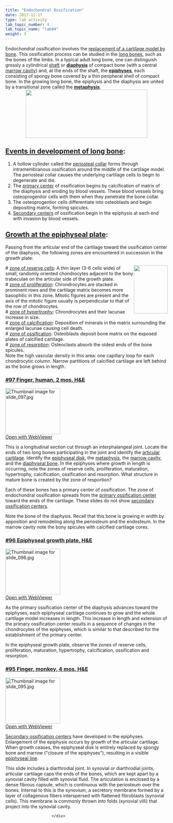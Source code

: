 ```yaml
---
title: "Endochondral Ossification"
date: 2017-12-17
type: lab_activity
lab_topic_number: 4
lab_topic_name: "lab04"
weight: 3
---
```

<div class="entrybody">
						Endochondral ossification involves the <u>replacement of a cartilage model by bone</u>. This ossification process can be studied in the <u>long bones</u>, such as the bones of the limbs. In a typical adult long bone, one can distinguish grossly a cylindrical <u>shaft</u> or <u><b>diaphysis</b></u> of compact bone (with a central <u>marrow cavity</u>) and, at the ends of the shaft, the <u><b>epiphyses</b></u>, each consisting of spongy bone covered by a thin peripheral shell of compact bone. In the growing long bone, the epiphysis and the diaphysis are united by a transitional zone called the <u><b>metaphysis</b></u>.<br>
<div style="text-align: center;"><img src="http://histologylab.ccnmtl.columbia.edu/assets/images/BoneGrowthCorrected.jpg" style="width:378px; height:150px;"></div>

<h2><u>Events in development of long bone</u>:</h2>


<ol>
<li>A hollow cylinder called the <u>periosteal collar</u> forms through intramembranous ossification around the middle of the cartilage model. The periosteal collar causes the underlying cartilage cells to begin to degenerate and die.</li>
<li>The <u>primary center</u> of ossification begins by calcification of matrix of the diaphysis and eroding by blood vessels. These blood vessels bring osteoprogenitor cells with them when they penetrate the bone collar. </li>
<li>The osteoprogentior cells differentiate into osteoblasts and begin depositing matrix, forming spicules.</li>
<li><u>Secondary centers</u> of ossification begin in the epiphysis at each end with invasion by blood vessels.</li>
</ol>



<h2><u>Growth at the epiphyseal plate</u>:  </h2>

<p>Passing from the articular end of the cartilage toward the ossification center of the diaphysis, the following zones are encountered in succession in the growth plate:  </p>

<p><img src="http://histologylab.ccnmtl.columbia.edu/assets/images/growth%20at%20the%20epiphyseal%20plate.jpg" style="width:105px; height:150px; float:right;"># <u>zone of reserve cells</u>:  A thin layer (3-6 cells wide) of small, randomly oriented chondrocytes adjacent to the bony trabeculae on the articular side of the growth plate.<br>
# <u>zone of proliferation</u>:  Chrondrocytes are stacked in prominent rows and the cartilage matrix becomes more basophilic in this zone. Mitotic figures are present and the axis of the mitotic figure usually is perpendicular to that of the row of chondrocytes.<br>
# <u>zone of hypertrophy</u>:  Chrondrocytes and their lacunae increase in size.  <br>
# <u>zone of calcification</u>:  Deposition of minerals in the matrix surrounding the enlarged lacunae causing cell death.<br>
# <u>zone of ossification</u>:  Osteoblasts deposit bone matrix on the exposed plates of calcified cartilage.<br>
# <u>zone of resorption</u>:  Osteoclasts absorb the oldest ends of the bone spicules. <br>
Note the high vascular density in this area: one capillary loop for each chondrocytic column. Narrow partitions of calcified cartilage are left behind as the bone grows in length. </p>

<h3><u>#97 Finger, human, 2 mos. <span class="caps">H&amp;E</span></u></h3>

<div class="thumbnail"> <a href="http://virtualslides.cumc.columbia.edu/97.svs/view.apml?" target="_blank"><img alt="Thumbnail image for slide_097.jpg" src="http://histologylab.ccnmtl.columbia.edu/assets/images/slide_097-thumb-170x143-1620.jpg" width="170" height="143" class="mt-image-left"></a><br><a href="http://virtualslides.cumc.columbia.edu/97.svs/view.apml?" target="_blank">Open with WebViewer</a> </div>

<p>This is a longitudinal section cut through an interphalangeal joint. Locate the ends of two long bones participating in the joint and identify the <u>articular cartilage</u>. Identify the <u>epiphyseal disk</u>, the <u>metaphysis</u>, the <u>marrow cavity</u>, and the <u>diaphyseal bone</u>. In the epiphyses where growth in length is occurring, note the zones of reserve cells, proliferation, maturation, hypertrophy, calcification, ossification and resorption. What structure in mature bone is created by the zone of resportion?</p>

<p>Each of these bones has a primary center of ossification. The zone of endochondral ossification spreads from the <u>primary ossification center</u> toward the ends of the cartilage.  These slides do not show <u>secondary ossification centers</u>.</p>

<p>Note the bone of the diaphysis. Recall that this bone is growing in width by apposition and remodeling along the periosteum and the endosteum. In the marrow cavity note the bony spicules with calcified cartilage cores. </p>

<h3><u>#96 Epiphyseal growth plate, <span class="caps">H&amp;E</span></u></h3>

<div class="thumbnail"> <a href="http://virtualslides.cumc.columbia.edu/96.svs/view.apml?" target="_blank"><img alt="Thumbnail image for slide_096.jpg" src="http://histologylab.ccnmtl.columbia.edu/assets/images/slide_096-thumb-170x143-1617.jpg" width="170" height="143" class="mt-image-left"></a><br><a href="http://virtualslides.cumc.columbia.edu/96.svs/view.apml?" target="_blank">Open with WebViewer</a> </div>

<p>As the primary ossification center of the diaphysis advances toward the epiphyses, each epiphyseal cartilage continues to grow and the whole cartilage model increases in length.  This increase in length and extension of the primary ossification center results in a sequence of changes in the chondrocytes of the epiphyses, which is similar to that described for the establishment of the primary center.  </p>

<p>In the epiphyseal growth plate, observe the zones of reserve cells, proliferation, maturation, hypertrophy, calcification, ossification and resorption. </p>


<h3><u>#95 Finger, monkey, 4 mos. <span class="caps">H&amp;E</span></u></h3>

<div class="thumbnail"> <a href="http://virtualslides.cumc.columbia.edu/95.svs/view.apml?" target="_blank"><img alt="Thumbnail image for slide_095.jpg" src="http://histologylab.ccnmtl.columbia.edu/assets/images/slide_095-thumb-170x143-1614.jpg" width="170" height="143" class="mt-image-left"></a><br><a href="http://virtualslides.cumc.columbia.edu/95.svs/view.apml?" target="_blank">Open with WebViewer</a> </div>

<p><u>Secondary ossification centers</u> have developed in the epiphyses. Enlargement of the epiphysis occurs by growth of the articular cartilage. When growth ceases, the epiphyseal disk is entirely replaced by spongy bone and marrow ("closure of the epiphyses"), resulting in a visible <u>epiphyseal line</u>.</p>

<p>This slide includes a diarthrodial joint. In synovial or diarthrodial joints, articular cartilage caps the ends of the bones, which are kept apart by a synovial cavity filled with synovial fluid. The articulation is enclosed by a dense fibrous capsule, which is continuous with the periosteum over the bones. Internal to this is the synovium, a secretory membrane formed by a layer of collagenous fibers interspersed with flattened fibroblasts (synovial cells). This membrane is commonly thrown into folds (synovial villi) that project into the synovial cavity.</p>
						
						
						</div>
